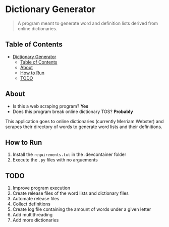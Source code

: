 # Dictionary Generator

> A program meant to generate word and definition lists derived from online dictionaries.

## Table of Contents

- [Dictionary Generator](#dictionary-generator)
  - [Table of Contents](#table-of-contents)
  - [About](#about)
  - [How to Run](#how-to-run)
  - [TODO](#todo)

## About

- Is this a web scraping program? **Yes**
- Does this program break online dictionary TOS? **Probably**

This application goes to online dictionaries (currently Merriam Webster) and scrapes their directory of words to generate word lists and their definitions.

## How to Run

1. Install the `requirements.txt` in the .devcontainer folder
2. Execute the `.py` files with no arguements

## TODO

1. Improve program execution
2. Create release files of the word lists and dictionary files
3. Automate release files
4. Collect definitions
5. Create log file containing the amount of words under a given letter
6. Add multithreading
7. Add more dictionaries
